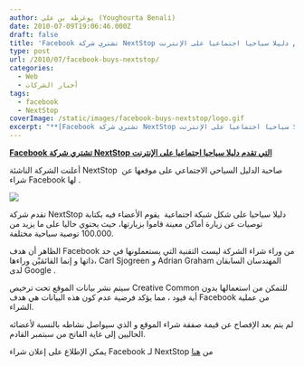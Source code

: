 ```yaml
---
author: يوغرطة بن علي (Youghourta Benali)
date: 2010-07-09T19:06:46.000Z
draft: false
title: 'Facebook تشتري شركة NextStop التي تقدم دليلا سياحيا اجتماعيا على الإنترنت  '
type: post
url: /2010/07/facebook-buys-nextstop/
categories:
  - Web
  - أخبار الشركات
tags:
  - facebook
  - NextStop
coverImage: /static/images/facebook-buys-nextstop/logo.gif
excerpt: "**[Facebook تشتري شركة NextStop التي تقدم دليلا سياحيا اجتماعيا على الإنترنت](https://www.it-scoop.com/2010/07/facebook-buys-nextstop/)**\n\nأعلنت الشركة الناشئة NextStop \_صاحبة الدليل السياحي الاجتماعي على موقعها عن شراء Facebook لها .\n\n\n\nتقدم شركة NextStop دليلا سياحيا على شكل شبكة اجتماعية \_يقوم الأعضاء فيه بكتابة توصيات عن زيارة"
---
```

**[Facebook تشتري شركة NextStop التي تقدم دليلا سياحيا اجتماعيا على الإنترنت](https://www.it-scoop.com/2010/07/facebook-buys-nextstop/)**

أعلنت الشركة الناشئة NextStop  صاحبة الدليل السياحي الاجتماعي على موقعها عن شراء Facebook لها .

![](/static/images/facebook-buys-nextstop/logo.gif)

تقدم شركة NextStop دليلا سياحيا على شكل شبكة اجتماعية  يقوم الأعضاء فيه بكتابة توصيات عن زيارة أماكن معينة قاموا بزيارتها، حيث يحتوي حاليا على ما يزيد من 100.000 توصية سياحية مختلفة.

الظاهر أن هدف Facebook من وراء شراء الشركة ليست التقنية التي يستعملونها في حد ذاتها و إنما القائمَيْن وراءها، Carl Sjogreen و Adrian Graham المهندسان السابقان لدى Google .

سيتم نشر بيانات الموقع تحت ترخيص Creative Common للتمكن من استعمالها بدون أية قيود ، مما يؤكد فرضية عدم كون هذه البيانات هي هدف Facebook من عملية الشراء.

لم يتم بعد الإفصاح عن قيمة صفقة شراء الموقع و الذي سيواصل نشاطه بالنسبة لأعضائه الحاليين إلى غاية الفاتح من سبتمبر القادم.

يمكن الإطلاع على إعلان شراء Facebook لـ NextStop من [هنا](http://www.nextstop.com/fb_info/)
